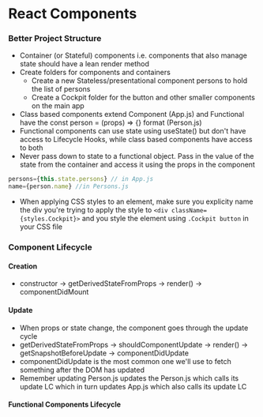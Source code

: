 # React Components

### Better Project Structure
* Container (or Stateful) components i.e. components that also manage state should have a lean render method
* Create folders for components and containers
  * Create a new Stateless/presentational component persons to hold the list of persons
  * Create a Cockpit folder for the button and other smaller components on the main app
* Class based components extend Component (App.js) and Functional have the const person = (props) => {} format (Person.js)
* Functional components can use state using useState() but don't have access to Lifecycle Hooks, while class based components have access to both
* Never pass down to state to a functional object. Pass in the value of the state from the container and access it using the props in the component
```javascript
persons={this.state.persons} // in App.js
name={person.name} //in Persons.js
```
* When applying CSS styles to an element, make sure you explicity name the div you're trying to apply the style to
  ```<div className={styles.Cockpit}>``` and you style the element using ```.Cockpit button``` in your CSS file
  
### Component Lifecycle
#### Creation
* constructor -> getDerivedStateFromProps -> render() -> componentDidMount

#### Update
* When props or state change, the component goes through the update cycle
* getDerivedStateFromProps -> shouldComponentUpdate -> render() -> getSnapshotBeforeUpdate -> componentDidUpdate
* componentDidUpdate is the most common one we'll use to fetch something after the DOM has updated
* Remember updating Person.js updates the Person.js which calls its update LC which in turn updates App.js which also calls its update LC

#### Functional Components Lifecycle
